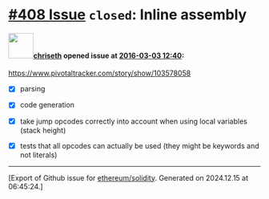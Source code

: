 # [\#408 Issue](https://github.com/ethereum/solidity/issues/408) `closed`: Inline assembly

#### <img src="https://avatars.githubusercontent.com/u/9073706?v=4" width="50">[chriseth](https://github.com/chriseth) opened issue at [2016-03-03 12:40](https://github.com/ethereum/solidity/issues/408):

https://www.pivotaltracker.com/story/show/103578058
- [x] parsing
- [x] code generation
- [x] take jump opcodes correctly into account when using local variables (stack height)
- [x] tests that all opcodes can actually be used (they might be keywords and not literals)





-------------------------------------------------------------------------------



[Export of Github issue for [ethereum/solidity](https://github.com/ethereum/solidity). Generated on 2024.12.15 at 06:45:24.]
